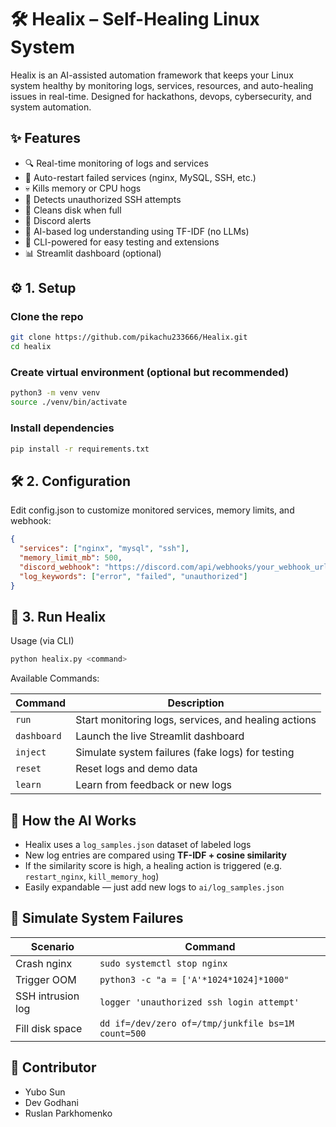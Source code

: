 # 🛠️ Healix – Self-Healing Linux System

Healix is an AI-assisted automation framework that keeps your Linux system healthy by monitoring logs, services, resources, and auto-healing issues in real-time. Designed for hackathons, devops, cybersecurity, and system automation.

## ✨ Features

- 🔍 Real-time monitoring of logs and services
- 🔁 Auto-restart failed services (nginx, MySQL, SSH, etc.)
- 💀 Kills memory or CPU hogs
- 🔐 Detects unauthorized SSH attempts
- 🧹 Cleans disk when full
- 📡 Discord alerts
- 🤖 AI-based log understanding using TF-IDF (no LLMs)
- 🧪 CLI-powered for easy testing and extensions
- 📊 Streamlit dashboard (optional)

## ⚙️ 1. Setup

### Clone the repo

```bash
git clone https://github.com/pikachu233666/Healix.git
cd healix
```
### Create virtual environment (optional but recommended)
```bash
python3 -m venv venv
source ./venv/bin/activate
```
### Install dependencies
```bash
pip install -r requirements.txt
```
## 🛠️ 2. Configuration

Edit config.json to customize monitored services, memory limits, and webhook:
```json
{
  "services": ["nginx", "mysql", "ssh"],
  "memory_limit_mb": 500,
  "discord_webhook": "https://discord.com/api/webhooks/your_webhook_url_here",
  "log_keywords": ["error", "failed", "unauthorized"]
}
```
## 🚀 3. Run Healix
Usage (via CLI)
```bash
python healix.py <command>
```
Available Commands:

| Command     | Description                                          |
| ----------- | ---------------------------------------------------- |
| `run`       | Start monitoring logs, services, and healing actions |
| `dashboard` | Launch the live Streamlit dashboard                  |
| `inject`    | Simulate system failures (fake logs) for testing     |
| `reset`     | Reset logs and demo data                             |
| `learn`     | Learn from feedback or new logs                      |

## 🧠 How the AI Works

- Healix uses a `log_samples.json` dataset of labeled logs
- New log entries are compared using **TF-IDF + cosine similarity**
- If the similarity score is high, a healing action is triggered (e.g. `restart_nginx`, `kill_memory_hog`)
- Easily expandable — just add new logs to `ai/log_samples.json`

## 🧪 Simulate System Failures

| Scenario          | Command                                            |
| ----------------- | -------------------------------------------------- |
| Crash nginx       | `sudo systemctl stop nginx`                        |
| Trigger OOM       | `python3 -c "a = ['A'*1024*1024]*1000"`            |
| SSH intrusion log | `logger 'unauthorized ssh login attempt'`          |
| Fill disk space   | `dd if=/dev/zero of=/tmp/junkfile bs=1M count=500` |



## 🐻 Contributor

- Yubo Sun
- Dev Godhani
- Ruslan Parkhomenko